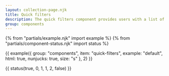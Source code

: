 ```yaml
---
layout: collection-page.njk
title: Quick filters
description: The quick filters component provides users with a list of links which act as a quick filter to content.
group: components
---
```


{% from "partials/example.njk" import example %}
{% from "partials/component-status.njk" import status %}

{{ example({ group: "components", item: "quick-filters", example: "default", html: true, nunjucks: true, size: "s" }, 2) }}

{{ status(true, 0, 1, 1, 2, false) }}
